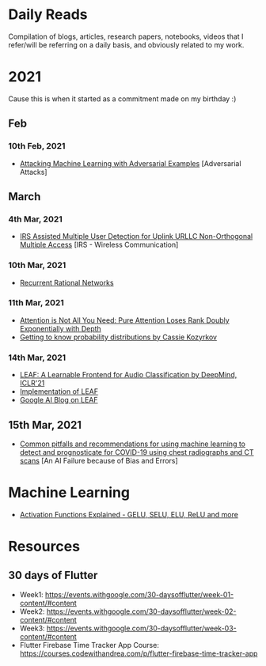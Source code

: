 # Daily Reads
Compilation of blogs, articles, research papers, notebooks, videos that I refer/will be referring on a daily basis, and obviously related to my work.

# 2021
Cause this is when it started as a commitment made on my birthday :)

## Feb

### 10th Feb, 2021
- [Attacking Machine Learning with Adversarial Examples](https://openai.com/blog/adversarial-example-research/) [Adversarial Attacks]

## March
### 4th Mar, 2021
- [IRS Assisted Multiple User Detection for Uplink URLLC Non-Orthogonal Multiple Access](https://ieeexplore.ieee.org/document/9162705) [IRS - Wireless Communication]
### 10th Mar, 2021
- [Recurrent Rational Networks](https://arxiv.org/pdf/2102.09407.pdf)
### 11th Mar, 2021
- [Attention is Not All You Need: Pure Attention Loses Rank Doubly Exponentially with Depth](https://arxiv.org/abs/2103.03404)
- [Getting to know probability distributions by Cassie Kozyrkov](https://towardsdatascience.com/getting-to-know-probability-distributions-cc1dd1e2f22b) 
### 14th Mar, 2021
- [LEAF: A Learnable Frontend for Audio Classification by DeepMind, ICLR'21](https://arxiv.org/abs/2101.08596)
- [Implementation of LEAF](https://github.com/google-research/leaf-audio)
- [Google AI Blog on LEAF](https://ai.googleblog.com/2021/03/leaf-learnable-frontend-for-audio.html)
## 15th Mar, 2021
- [Common pitfalls and recommendations for using machine learning to detect and prognosticate for COVID-19 using chest radiographs and CT scans](https://www.nature.com/articles/s42256-021-00307-0) [An AI Failure because of Bias and Errors]

# Machine Learning 
- [Activation Functions Explained - GELU, SELU, ELU, ReLU and more](https://mlfromscratch.com/activation-functions-explained/)

# Resources
## 30 days of Flutter
- Week1: https://events.withgoogle.com/30-daysofflutter/week-01-content/#content
- Week2: https://events.withgoogle.com/30-daysofflutter/week-02-content/#content
- Week3: https://events.withgoogle.com/30-daysofflutter/week-03-content/#content
- Flutter Firebase Time Tracker App Course: https://courses.codewithandrea.com/p/flutter-firebase-time-tracker-app
